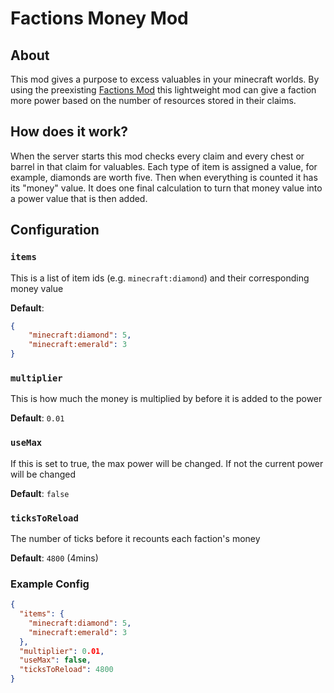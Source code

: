 # Factions Money Mod

## About

This mod gives a purpose to excess valuables in your minecraft worlds. By using the preexisting [Factions Mod](https://github.com/ickerio/factions) this lightweight mod can give a faction more power based on the number of resources stored in their claims.

## How does it work?

When the server starts this mod checks every claim and every chest or barrel in that claim for valuables. Each type of item is assigned a value, for example, diamonds are worth five. Then when everything is counted it has its "money" value. It does one final calculation to turn that money value into a power value that is then added.

## Configuration

### `items`

This is a list of item ids (e.g. `minecraft:diamond`) and their corresponding money value

**Default**:
```json
{
    "minecraft:diamond": 5,
    "minecraft:emerald": 3
}
```

### `multiplier`

This is how much the money is multiplied by before it is added to the power

**Default**: `0.01`

### `useMax`

If this is set to true, the max power will be changed. If not the current power will be changed

**Default**: `false`

### `ticksToReload`

The number of ticks before it recounts each faction's money

**Default**: `4800` (4mins)

### Example Config

```json
{
  "items": {
    "minecraft:diamond": 5,
    "minecraft:emerald": 3
  },
  "multiplier": 0.01,
  "useMax": false,
  "ticksToReload": 4800
}
```